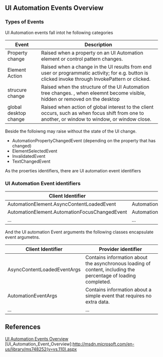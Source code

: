 ## UI Automation Events Overview

### Types of Events
UI Automation events fall intot he following categories

Event | Description   
----|------------------------
Property change | Raised when a property on an UI Automation element or control pattern changes. 
Element Action| Raised when a change in the UI results from end user or programmatic activity; for e.g. button is clicked invoke through InvokePattern or clicked.
strucure change | Raised when the structure of the UI Automation tree changes. , when eleemnt become visible, hidden or removed on the desktop
global desktop change | Raised when action of global interest to the client occurs, such as when focus shift from one to another, or window to window, or window close. 


Beside the folloiwng may raise without the state of the UI change. 

* AutomationPropertyChangedEvent (depending on the property that has changed)
* ElementSelectedEvent
* InvalidatedEvent
* TextChangedEvent


As the proerties identifiers, there are UI automation event identifiers

### UI Automation Event identifiers



Client Identifier | Provider identifier
------------------|-----------------------------
AutomationElement.AsyncContentLoadedEvent | AutomationElementIdentifiers.AsyncContentLoadedEvent
AutomationElement.AutomationFocusChangedEvent | AutomationElementIdentifiers.AutomationFocusChangedEvent
...|...


And the UI automation Event arguments
the following classes encapsulate event argumetns.

Client Identifier | Provider identifier
------------------|-----------------------------
AsyncContentLoadedEventArgs | Contains information about the asynchronous loading of content, including the percentage of loading completed.
AutomationEventArgs | Contains information about a simple event that requires no extra data.
...|...


## References

[UI Automation Events Overview](http://msdn.microsoft.com/en-us/library/ms748252(v=vs.110).asp)
[UI_Automation_Event_Overview]:http://msdn.microsoft.com/en-us/library/ms748252(v=vs.110).aspx